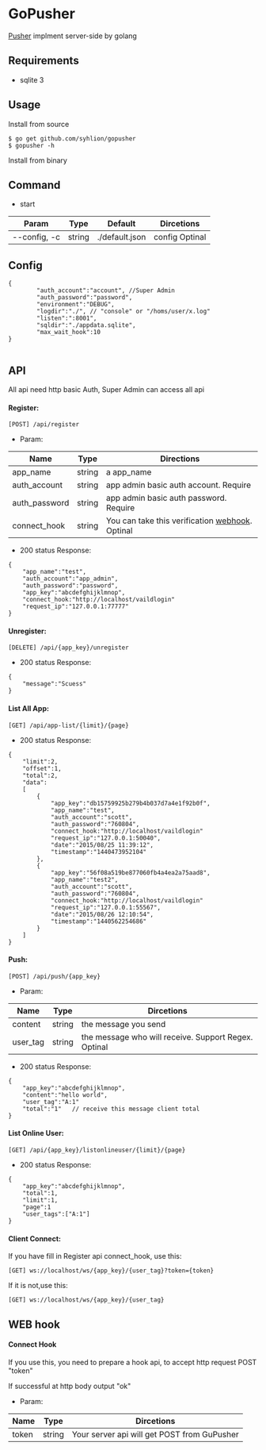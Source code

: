 # GoPusher

[Pusher](https://pusher.com/docs) implment server-side by golang

## Requirements

* sqlite 3

## Usage

Install from source

```
$ go get github.com/syhlion/gopusher
$ gopusher -h

```

Install from binary

## Command

* start

Param | Type | Default|Dircetions
---|---|---|----
--config, -c | string |./default.json| config Optinal

## Config  

```
{
        "auth_account":"account", //Super Admin 
        "auth_password":"password",
        "environment":"DEBUG",
        "logdir":"./", // "console" or "/homs/user/x.log"
        "listen":":8001",
        "sqldir":"./appdata.sqlite",
        "max_wait_hook":10
}
                        
```


## API

All api need http basic Auth, Super Admin can access all api

#### Register:

`[POST] /api/register`  

* Param:  

Name|Type|Directions
---|---|---
app_name | string | a app_name
auth_account | string | app admin basic auth account. Require
auth_password | string | app admin basic auth password. Require
connect_hook | string | You can take this verification [webhook](https://github.com/syhlion/gopusher/#web-hook). Optinal

* 200 status Response:  

```
{
    "app_name":"test",
    "auth_account":"app_admin",
    "auth_password":"password",
    "app_key":"abcdefghijklmnop",
    "connect_hook:"http://localhost/vaildlogin"
    "request_ip":"127.0.0.1:77777"
}
```

#### Unregister:  

`[DELETE] /api/{app_key}/unregister`  

* 200 status Response:

```
{
    "message":"Scuess"
}
```


#### List All App:  

`[GET] /api/app-list/{limit}/{page}`  

* 200 status Response:

```
{
    "limit":2,
    "offset":1,
    "total":2,
    "data":
    [
        {
            "app_key":"db15759925b279b4b037d7a4e1f92b0f",
            "app_name":"test",
            "auth_account":"scott",
            "auth_password":"760804",
            "connect_hook:"http://localhost/vaildlogin"
            "request_ip":"127.0.0.1:50040",
            "date":"2015/08/25 11:39:12",
            "timestamp":"1440473952104"
        },
        {
            "app_key":"56f08a519be877060fb4a4ea2a75aad8",
            "app_name":"test2",
            "auth_account":"scott",
            "auth_password":"760804",
            "connect_hook:"http://localhost/vaildlogin"
            "request_ip":"127.0.0.1:55567",
            "date":"2015/08/26 12:10:54",
            "timestamp":"1440562254686"
        }
    ]
}

```


#### Push:  

`[POST] /api/push/{app_key}`  

* Param:  

Name|Type|Dircetions
---|---|---
content| string | the message you send
user_tag | string | the message who will receive. Support Regex. Optinal

* 200 status Response:  

```
{
    "app_key":"abcdefghijklmnop",
    "content":"hello world",
    "user_tag":"A:1"
    "total":"1"   // receive this message client total
}
```

#### List Online User:  

`[GET] /api/{app_key}/listonlineuser/{limit}/{page}`  

* 200 status Response:

```
{
    "app_key":"abcdefghijklmnop",
    "total":1,
    "limit":1,
    "page":1
    "user_tags":["A:1"]
}
```

#### Client Connect:  

If you have fill in Register api connect_hook, use this:  

`[GET] ws://localhost/ws/{app_key}/{user_tag}?token={token}`  


If it is not,use this:  

`[GET] ws://localhost/ws/{app_key}/{user_tag}`


## WEB hook

#### Connect Hook

If you use this, you need to prepare a hook api, to accept http request POST "token"  

If successful at http body output "ok"   

* Param:  

Name|Type|Dircetions
---|---|---
token| string | Your server api  will get POST from GuPusher
